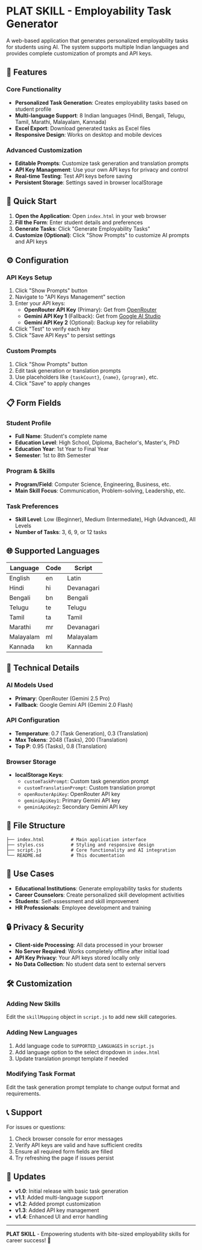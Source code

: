 # PLAT SKILL - Employability Task Generator

A web-based application that generates personalized employability tasks for students using AI. The system supports multiple Indian languages and provides complete customization of prompts and API keys.

## 🌟 Features

### **Core Functionality**
- **Personalized Task Generation**: Creates employability tasks based on student profile
- **Multi-language Support**: 8 Indian languages (Hindi, Bengali, Telugu, Tamil, Marathi, Malayalam, Kannada)
- **Excel Export**: Download generated tasks as Excel files
- **Responsive Design**: Works on desktop and mobile devices

### **Advanced Customization**
- **Editable Prompts**: Customize task generation and translation prompts
- **API Key Management**: Use your own API keys for privacy and control
- **Real-time Testing**: Test API keys before saving
- **Persistent Storage**: Settings saved in browser localStorage

## 🚀 Quick Start

1. **Open the Application**: Open `index.html` in your web browser
2. **Fill the Form**: Enter student details and preferences
3. **Generate Tasks**: Click "Generate Employability Tasks"
4. **Customize (Optional)**: Click "Show Prompts" to customize AI prompts and API keys

## ⚙️ Configuration

### **API Keys Setup**
1. Click "Show Prompts" button
2. Navigate to "API Keys Management" section
3. Enter your API keys:
   - **OpenRouter API Key** (Primary): Get from [OpenRouter](https://openrouter.ai/keys)
   - **Gemini API Key 1** (Fallback): Get from [Google AI Studio](https://makersuite.google.com/app/apikey)
   - **Gemini API Key 2** (Optional): Backup key for reliability
4. Click "Test" to verify each key
5. Click "Save API Keys" to persist settings

### **Custom Prompts**
1. Click "Show Prompts" button
2. Edit task generation or translation prompts
3. Use placeholders like `{taskCount}`, `{name}`, `{program}`, etc.
4. Click "Save" to apply changes

## 📋 Form Fields

### **Student Profile**
- **Full Name**: Student's complete name
- **Education Level**: High School, Diploma, Bachelor's, Master's, PhD
- **Education Year**: 1st Year to Final Year
- **Semester**: 1st to 8th Semester

### **Program & Skills**
- **Program/Field**: Computer Science, Engineering, Business, etc.
- **Main Skill Focus**: Communication, Problem-solving, Leadership, etc.

### **Task Preferences**
- **Skill Level**: Low (Beginner), Medium (Intermediate), High (Advanced), All Levels
- **Number of Tasks**: 3, 6, 9, or 12 tasks

## 🌐 Supported Languages

| Language | Code | Script |
|----------|------|--------|
| English | en | Latin |
| Hindi | hi | Devanagari |
| Bengali | bn | Bengali |
| Telugu | te | Telugu |
| Tamil | ta | Tamil |
| Marathi | mr | Devanagari |
| Malayalam | ml | Malayalam |
| Kannada | kn | Kannada |

## 🔧 Technical Details

### **AI Models Used**
- **Primary**: OpenRouter (Gemini 2.5 Pro)
- **Fallback**: Google Gemini API (Gemini 2.0 Flash)

### **API Configuration**
- **Temperature**: 0.7 (Task Generation), 0.3 (Translation)
- **Max Tokens**: 2048 (Tasks), 200 (Translation)
- **Top P**: 0.95 (Tasks), 0.8 (Translation)

### **Browser Storage**
- **localStorage Keys**:
  - `customTaskPrompt`: Custom task generation prompt
  - `customTranslationPrompt`: Custom translation prompt
  - `openRouterApiKey`: OpenRouter API key
  - `geminiApiKey1`: Primary Gemini API key
  - `geminiApiKey2`: Secondary Gemini API key

## 📁 File Structure

```
├── index.html          # Main application interface
├── styles.css          # Styling and responsive design
├── script.js           # Core functionality and AI integration
└── README.md           # This documentation
```

## 🎯 Use Cases

- **Educational Institutions**: Generate employability tasks for students
- **Career Counselors**: Create personalized skill development activities
- **Students**: Self-assessment and skill improvement
- **HR Professionals**: Employee development and training

## 🔒 Privacy & Security

- **Client-side Processing**: All data processed in your browser
- **No Server Required**: Works completely offline after initial load
- **API Key Privacy**: Your API keys stored locally only
- **No Data Collection**: No student data sent to external servers

## 🛠️ Customization

### **Adding New Skills**
Edit the `skillMapping` object in `script.js` to add new skill categories.

### **Adding New Languages**
1. Add language code to `SUPPORTED_LANGUAGES` in `script.js`
2. Add language option to the select dropdown in `index.html`
3. Update translation prompt template if needed

### **Modifying Task Format**
Edit the task generation prompt template to change output format and requirements.

## 📞 Support

For issues or questions:
1. Check browser console for error messages
2. Verify API keys are valid and have sufficient credits
3. Ensure all required form fields are filled
4. Try refreshing the page if issues persist

## 🔄 Updates

- **v1.0**: Initial release with basic task generation
- **v1.1**: Added multi-language support
- **v1.2**: Added prompt customization
- **v1.3**: Added API key management
- **v1.4**: Enhanced UI and error handling

---

**PLAT SKILL** - Empowering students with bite-sized employability skills for career success! 🚀